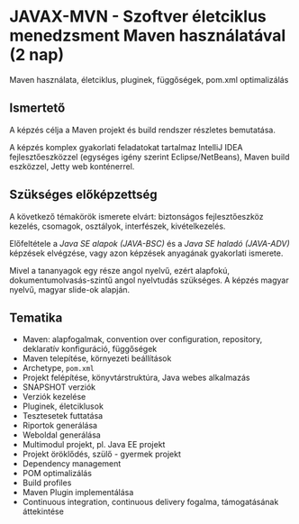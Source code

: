 # JAVAX-MVN - Szoftver életciklus menedzsment Maven használatával (2 nap)

Maven használata, életciklus, pluginek, függőségek, pom.xml optimalizálás

## Ismertető

A képzés célja a Maven projekt és build rendszer részletes bemutatása.

A képzés komplex gyakorlati feladatokat tartalmaz IntelliJ IDEA fejlesztőeszközzel (egységes igény szerint Eclipse/NetBeans), 
Maven build eszközzel, Jetty web konténerrel.

## Szükséges előképzettség

A következő témakörök ismerete elvárt: biztonságos fejlesztőeszköz kezelés, csomagok, osztályok,
interfészek, kivételkezelés.

Előfeltétele a _Java SE alapok (JAVA-BSC)_ és a _Java SE haladó (JAVA-ADV)_ képzések elvégzése, 
vagy azon képzések anyagának gyakorlati ismerete.

Mivel a tananyagok egy
része angol nyelvű, ezért alapfokú, dokumentumolvasás-szintű angol
nyelvtudás szükséges. A képzés magyar nyelvű, magyar slide-ok alapján.

## Tematika

* Maven: alapfogalmak, convention over configuration, repository, deklaratív konfiguráció, függőségek
* Maven telepítése, környezeti beállítások
* Archetype, `pom.xml`
* Projekt felépítése, könyvtárstruktúra, Java webes alkalmazás
* SNAPSHOT verziók
* Verziók kezelése
* Pluginek, életciklusok
* Tesztesetek futtatása
* Riportok generálása
* Weboldal generálása
* Multimodul projekt, pl. Java EE projekt
* Projekt öröklődés, szülő - gyermek projekt
* Dependency management
* POM optimalizálás
* Build profiles
* Maven Plugin implementálása
* Continuous integration, continuous delivery fogalma, támogatásának áttekintése
